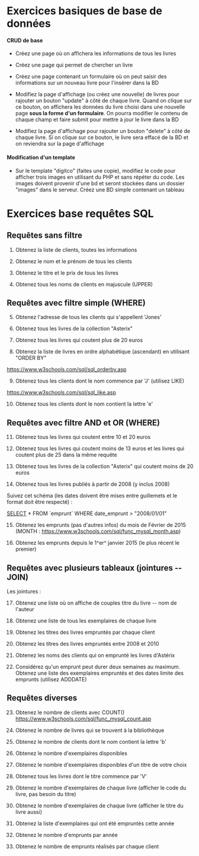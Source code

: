 Exercices basiques de base de données
=====================================

#### CRUD de base

-   Créez une page où on affichera les informations de tous les livres

-   Créez une page qui permet de chercher un livre

-   Créez une page contenant un formulaire où on peut saisir des
    informations sur un nouveau livre pour l\'insérer dans la BD

-   Modifiez la page d\'affichage (ou créez une nouvelle) de livres pour
    rajouter un bouton \"update\" à côté de chaque livre. Quand on
    clique sur ce bouton, on affichera les données du livre choisi dans
    une nouvelle page **sous la forme d\'un formulaire**. On pourra
    modifier le contenu de chaque champ et faire submit pour mettre à
    jour le livre dans la BD

-   Modifiez la page d\'affichage pour rajouter un bouton \"delete\" à
    côté de chaque livre. Si on clique sur ce bouton, le livre sera
    effacé de la BD et on reviendra sur la page d\'affichage

####  Modification d\'un template

-   Sur le template \"digitco\" (faites une copie), modifiez le code
    pour afficher trois images en utilisant du PHP et sans répéter du
    code. Les images doivent provenir d\'une bd et seront stockées dans
    un dossier \"images\" dans le serveur. Créez une BD simple contenant
    un tableau

Exercices base requêtes SQL
===========================

Requêtes sans filtre
--------------------

1.  Obtenez la liste de clients, toutes les informations

2.  Obtenez le nom et le prénom de tous les clients

3.  Obtenez le titre et le prix de tous les livres

4.  Obtenez tous les noms de clients en majuscule (UPPER)

Requêtes avec filtre simple (WHERE)
-----------------------------------

5.  Obtenez l\'adresse de tous les clients qui s\'appellent \'Jones\'

6.  Obtenez tous les livres de la collection \"Asterix\"

7.  Obtenez tous les livres qui coutent plus de 20 euros

8.  Obtenez la liste de livres en ordre alphabétique (ascendant) en
    utilisant \"ORDER BY\"

<https://www.w3schools.com/sql/sql_orderby.asp>

9.  Obtenez tous les clients dont le nom commence par 'J' (utilisez
    LIKE)

<https://www.w3schools.com/sql/sql_like.asp>

10. Obtenez tous les clients dont le nom contient la lettre 'e'

Requêtes avec filtre AND et OR (WHERE)
--------------------------------------

11. Obtenez tous les livres qui coutent entre 10 et 20 euros

12. Obtenez tous les livres qui coutent moins de 13 euros et les livres
    qui coutent plus de 25 dans la même requête

13. Obtenez tous les livres de la collection \"Asterix\" qui coutent
    moins de 20 euros

14. Obtenez tous les livres publiés à partir de 2008 (y inclus 2008)

Suivez cet schéma (les dates doivent être mises entre guillemets et le
format doit être respecté) :

[SELECT](http://localhost/phpmyadmin/url.php?url=https://dev.mysql.com/doc/refman/5.5/en/select.html)
\* FROM \`emprunt\` WHERE date\_emprunt \> \"2008/01/01\"

15. Obtenez les emprunts (pas d'autres infos) du mois de Février de 2015
    (MONTH : <https://www.w3schools.com/sql/func_mysql_month.asp>)

16. Obtenez les emprunts depuis le 1^er^ janvier 2015 (le plus
    récent le premier)

Requêtes avec plusieurs tableaux (jointures -- JOIN)
----------------------------------------------------

Les jointures :

17. Obtenez une liste où on affiche de couples titre du livre -- nom de
    l\'auteur

18. Obtenez une liste de tous les exemplaires de chaque livre

19. Obtenez les titres des livres empruntés par chaque client

20. Obtenez les titres des livres empruntés entre 2008 et 2010

21. Obtenez les noms des clients qui on emprunté les livres d\'Astérix

22. Considérez qu'un emprunt peut durer deux semaines au maximum.
    Obtenez une liste des exemplaires empruntés et des dates limite des
    emprunts (utilisez ADDDATE)

Requêtes diverses
-----------------

23. Obtenez le nombre de clients avec COUNT()
    <https://www.w3schools.com/sql/func_mysql_count.asp>

24. Obtenez le nombre de livres qui se trouvent à la bibliothèque

25. Obtenez le nombre de clients dont le nom contient la lettre 'b'

26. Obtenez le nombre d'exemplaires disponibles

27. Obtenez le nombre d'exemplaires disponibles d'un titre de votre
    choix

28. Obtenez tous les livres dont le titre commence par 'V'

29. Obtenez le nombre d'exemplaires de chaque livre (afficher le code du
    livre, pas besoin du titre)

30. Obtenez le nombre d'exemplaires de chaque livre (afficher le titre
    du livre aussi)

31. Obtenez la liste d'exemplaires qui ont été empruntés cette année

32. Obtenez le nombre d'emprunts par année

33. Obtenez le nombre de emprunts réalisés par chaque client
